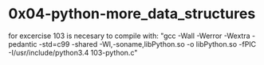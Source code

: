 # 0x04-python-more_data_structures

for excercise 103 is necesary to compile with:
"gcc -Wall -Werror -Wextra -pedantic -std=c99 -shared -Wl,-soname,libPython.so -o libPython.so -fPIC -I/usr/include/python3.4 103-python.c"
